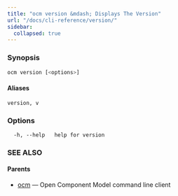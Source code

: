 ```yaml
---
title: "ocm version &mdash; Displays The Version"
url: "/docs/cli-reference/version/"
sidebar:
  collapsed: true
---
```


### Synopsis

```bash
ocm version [<options>]
```

#### Aliases

```text
version, v
```

### Options

```text
  -h, --help   help for version
```

### SEE ALSO

#### Parents

* [ocm](ocm.md)	 &mdash; Open Component Model command line client

